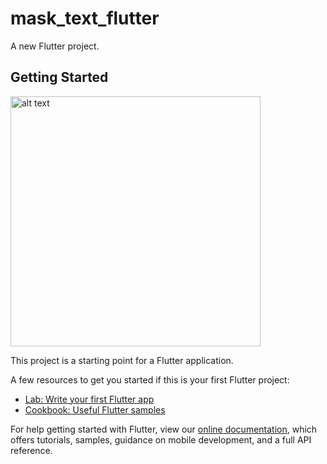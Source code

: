 # mask_text_flutter

A new Flutter project.

## Getting Started

<img src="https://user-images.githubusercontent.com/64300383/139463924-41d3d2c4-efce-4bd8-a1cc-4ccdefe6c345.png" alt="alt text" width="400" height="whatever">


This project is a starting point for a Flutter application.

A few resources to get you started if this is your first Flutter project:

- [Lab: Write your first Flutter app](https://flutter.dev/docs/get-started/codelab)
- [Cookbook: Useful Flutter samples](https://flutter.dev/docs/cookbook)

For help getting started with Flutter, view our
[online documentation](https://flutter.dev/docs), which offers tutorials,
samples, guidance on mobile development, and a full API reference.
